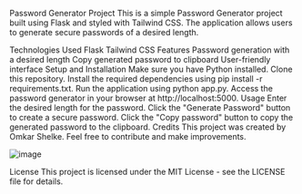 Password Generator Project
This is a simple Password Generator project built using Flask and styled with Tailwind CSS. The application allows users to generate secure passwords of a desired length.

Technologies Used
Flask
Tailwind CSS
Features
Password generation with a desired length
Copy generated password to clipboard
User-friendly interface
Setup and Installation
Make sure you have Python installed.
Clone this repository.
Install the required dependencies using pip install -r requirements.txt.
Run the application using python app.py.
Access the password generator in your browser at http://localhost:5000.
Usage
Enter the desired length for the password.
Click the "Generate Password" button to create a secure password.
Click the "Copy password" button to copy the generated password to the clipboard.
Credits
This project was created by Omkar Shelke. Feel free to contribute and make improvements.

![image](https://github.com/shelkeom230/CODESOFT/assets/104075298/385204d1-0107-4075-a0f8-0b98a657e003)

License
This project is licensed under the MIT License - see the LICENSE file for details.


